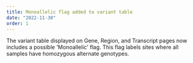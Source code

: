```yaml
---
title: Monoallelic flag added to variant table
date: "2022-11-30"
order: 1
---
```


The variant table displayed on Gene, Region, and Transcript pages now includes a possible 'Monoallelic' flag. This flag labels sites where all samples have homozygous alternate genotypes.

<!-- end_excerpt -->

